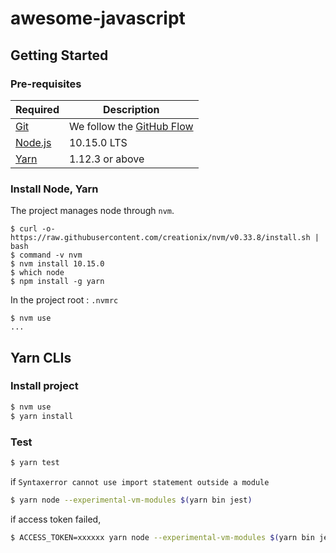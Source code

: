 # awesome-javascript

## Getting Started

### Pre-requisites

| Required                             | Description                                                               |
| ------------------------------------ | ------------------------------------------------------------------------- |
| [Git](https://git-scm.com/)          | We follow the [GitHub Flow](https://guides.github.com/introduction/flow/) |
| [Node.js](nodejs.org)                | 10.15.0 LTS                                                               |
| [Yarn](https://yarnpkg.com/lang/en/) | 1.12.3 or above                                                           |

### Install Node, Yarn

The project manages node through `nvm`.

```
$ curl -o- https://raw.githubusercontent.com/creationix/nvm/v0.33.8/install.sh | bash
$ command -v nvm
$ nvm install 10.15.0
$ which node
$ npm install -g yarn
```

In the project root : `.nvmrc`

```
$ nvm use
...
```

## Yarn CLIs

### Install project

```bash
$ nvm use
$ yarn install
```

### Test

```bash
$ yarn test
```

if `Syntaxerror cannot use import statement outside a module`

```bash
$ yarn node --experimental-vm-modules $(yarn bin jest)
```

if access token failed,

```bash
$ ACCESS_TOKEN=xxxxxx yarn node --experimental-vm-modules $(yarn bin jest)
```
